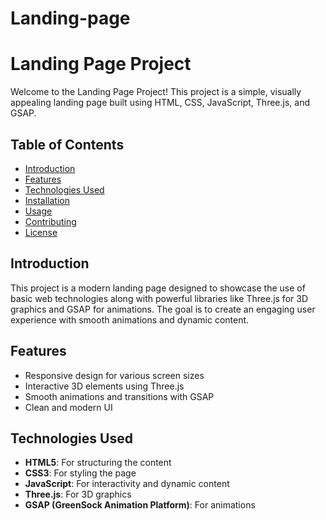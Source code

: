 # Landing-page

# Landing Page Project

Welcome to the Landing Page Project! This project is a simple, visually appealing landing page built using HTML, CSS, JavaScript, Three.js, and GSAP.

## Table of Contents

- [Introduction](#introduction)
- [Features](#features)
- [Technologies Used](#technologies-used)
- [Installation](#installation)
- [Usage](#usage)
- [Contributing](#contributing)
- [License](#license)

## Introduction

This project is a modern landing page designed to showcase the use of basic web technologies along with powerful libraries like Three.js for 3D graphics and GSAP for animations. The goal is to create an engaging user experience with smooth animations and dynamic content.

## Features

- Responsive design for various screen sizes
- Interactive 3D elements using Three.js
- Smooth animations and transitions with GSAP
- Clean and modern UI

## Technologies Used

- **HTML5**: For structuring the content
- **CSS3**: For styling the page
- **JavaScript**: For interactivity and dynamic content
- **Three.js**: For 3D graphics
- **GSAP (GreenSock Animation Platform)**: For animations

